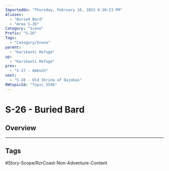 ```yaml
---
ImportedOn: "Thursday, February 16, 2023 6:10:23 PM"
Aliases:
  - "Buried Bard"
  - "Area S-26"
Category: "Scene"
Prefix: "S-26"
Tags:
  - "Category/Scene"
parent:
  - "Karikanti Refuge"
up:
  - "Karikanti Refuge"
prev:
  - "S-27 - Ambush"
next:
  - "S-28 - Old Shrine of Dajobas"
RWtopicId: "Topic_5546"
---
```

# S-26 - Buried Bard
## Overview

---
## Tags
#Story-Scope/RzrCoast-Non-Adventure-Content

